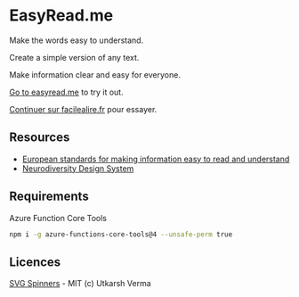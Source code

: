# EasyRead.me

Make the words easy to understand.

Create a simple version of any text.

Make information clear and easy for everyone.

[Go to easyread.me](https://easyread.me/) to try it out.

[Continuer sur facilealire.fr](https://facilealire.fr/) pour essayer.

## Resources

- [European standards for making information easy to read and understand](https://www.inclusion-europe.eu/easy-to-read-standards-guidelines/)
- [Neurodiversity Design System](https://neurodiversity.design/)

## Requirements

Azure Function Core Tools

```bash
npm i -g azure-functions-core-tools@4 --unsafe-perm true
```

## Licences

[SVG Spinners](https://github.com/n3r4zzurr0/svg-spinners) - MIT (c) Utkarsh Verma
